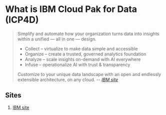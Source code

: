 # What is IBM Cloud Pak for Data (ICP4D)

> Simplify and automate how your organization turns data into insights within a unified — all in one — design.
>
> - Collect – virtualize to make data simple and accessible
> - Organize – create a trusted, governed analytics foundation
> - Analyze – scale insights on-demand with AI everywhere
> - Infuse – operationalize AI with trust & transparency
>
> Customize to your unique data landscape with an open and endlessly extensible architecture, on any cloud.
> -- _[IBM site]_

## Sites

1. [IBM site]

[IBM site]: https://www.ibm.com/analytics/cloud-pak-for-data
